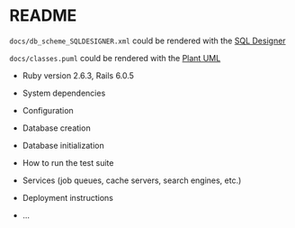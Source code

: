 # README

`docs/db_scheme_SQLDESIGNER.xml` could be rendered with the [SQL Designer](https://ondras.zarovi.cz/sql/demo/)

`docs/classes.puml` could be rendered with the [Plant UML](https://plantuml.com/)

* Ruby version 2.6.3, Rails 6.0.5

* System dependencies

* Configuration

* Database creation

* Database initialization

* How to run the test suite

* Services (job queues, cache servers, search engines, etc.)

* Deployment instructions

* ...
